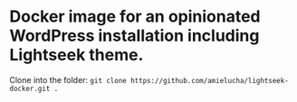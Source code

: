 # Docker image for an opinionated WordPress installation including Lightseek theme.

Clone into the folder: `git clone https://github.com/amielucha/lightseek-docker.git .`

